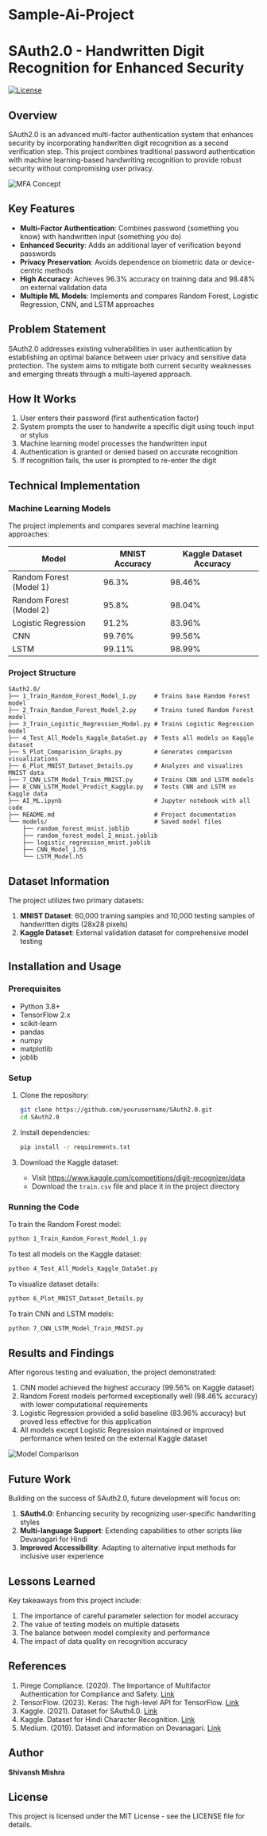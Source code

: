 # Sample-Ai-Project
# SAuth2.0 - Handwritten Digit Recognition for Enhanced Security

[![License](https://img.shields.io/badge/License-MIT-blue.svg)](LICENSE)

## Overview

SAuth2.0 is an advanced multi-factor authentication system that enhances security by incorporating handwritten digit recognition as a second verification step. This project combines traditional password authentication with machine learning-based handwriting recognition to provide robust security without compromising user privacy.

![MFA Concept](https://piregcompliance.com/wp-content/uploads/2020/03/multifactor-authentication-factors.png)

## Key Features

- **Multi-Factor Authentication**: Combines password (something you know) with handwritten input (something you do)
- **Enhanced Security**: Adds an additional layer of verification beyond passwords
- **Privacy Preservation**: Avoids dependence on biometric data or device-centric methods
- **High Accuracy**: Achieves 96.3% accuracy on training data and 98.48% on external validation data
- **Multiple ML Models**: Implements and compares Random Forest, Logistic Regression, CNN, and LSTM approaches

## Problem Statement

SAuth2.0 addresses existing vulnerabilities in user authentication by establishing an optimal balance between user privacy and sensitive data protection. The system aims to mitigate both current security weaknesses and emerging threats through a multi-layered approach.

## How It Works

1. User enters their password (first authentication factor)
2. System prompts the user to handwrite a specific digit using touch input or stylus
3. Machine learning model processes the handwritten input
4. Authentication is granted or denied based on accurate recognition
5. If recognition fails, the user is prompted to re-enter the digit

## Technical Implementation

### Machine Learning Models

The project implements and compares several machine learning approaches:

| Model | MNIST Accuracy | Kaggle Dataset Accuracy |
|-------|---------------|------------------------|
| Random Forest (Model 1) | 96.3% | 98.46% |
| Random Forest (Model 2) | 95.8% | 98.04% |
| Logistic Regression | 91.2% | 83.96% |
| CNN | 99.76% | 99.56% |
| LSTM | 99.11% | 98.99% |

### Project Structure

```
SAuth2.0/
├── 1_Train_Random_Forest_Model_1.py     # Trains base Random Forest model
├── 2_Train_Random_Forest_Model_2.py     # Trains tuned Random Forest model
├── 3_Train_Logistic_Regression_Model.py # Trains Logistic Regression model
├── 4_Test_All_Models_Kaggle_DataSet.py  # Tests all models on Kaggle dataset
├── 5_Plot_Comparision_Graphs.py         # Generates comparison visualizations
├── 6_Plot_MNIST_Dataset_Details.py      # Analyzes and visualizes MNIST data
├── 7_CNN_LSTM_Model_Train_MNIST.py      # Trains CNN and LSTM models
├── 8_CNN_LSTM_Model_Predict_Kaggle.py   # Tests CNN and LSTM on Kaggle data
├── AI_ML.ipynb                          # Jupyter notebook with all code
├── README.md                            # Project documentation
└── models/                              # Saved model files
    ├── random_forest_mnist.joblib
    ├── random_forest_model_2_mnist.joblib
    ├── logistic_regression_mnist.joblib
    ├── CNN_Model_1.h5
    └── LSTM_Model.h5
```

## Dataset Information

The project utilizes two primary datasets:

1. **MNIST Dataset**: 60,000 training samples and 10,000 testing samples of handwritten digits (28x28 pixels)
2. **Kaggle Dataset**: External validation dataset for comprehensive model testing

## Installation and Usage

### Prerequisites

- Python 3.8+
- TensorFlow 2.x
- scikit-learn
- pandas
- numpy
- matplotlib
- joblib

### Setup

1. Clone the repository:
   ```bash
   git clone https://github.com/yourusername/SAuth2.0.git
   cd SAuth2.0
   ```

2. Install dependencies:
   ```bash
   pip install -r requirements.txt
   ```

3. Download the Kaggle dataset:
   - Visit https://www.kaggle.com/competitions/digit-recognizer/data
   - Download the `train.csv` file and place it in the project directory

### Running the Code

To train the Random Forest model:
```bash
python 1_Train_Random_Forest_Model_1.py
```

To test all models on the Kaggle dataset:
```bash
python 4_Test_All_Models_Kaggle_DataSet.py
```

To visualize dataset details:
```bash
python 6_Plot_MNIST_Dataset_Details.py
```

To train CNN and LSTM models:
```bash
python 7_CNN_LSTM_Model_Train_MNIST.py
```

## Results and Findings

After rigorous testing and evaluation, the project demonstrated:

1. CNN model achieved the highest accuracy (99.56% on Kaggle dataset)
2. Random Forest models performed exceptionally well (98.46% accuracy) with lower computational requirements
3. Logistic Regression provided a solid baseline (83.96% accuracy) but proved less effective for this application
4. All models except Logistic Regression maintained or improved performance when tested on the external Kaggle dataset

![Model Comparison](https://i.imgur.com/placeholder.png)

## Future Work

Building on the success of SAuth2.0, future development will focus on:

1. **SAuth4.0**: Enhancing security by recognizing user-specific handwriting styles
2. **Multi-language Support**: Extending capabilities to other scripts like Devanagari for Hindi
3. **Improved Accessibility**: Adapting to alternative input methods for inclusive user experience

## Lessons Learned

Key takeaways from this project include:

1. The importance of careful parameter selection for model accuracy
2. The value of testing models on multiple datasets
3. The balance between model complexity and performance
4. The impact of data quality on recognition accuracy

## References

1. Pirege Compliance. (2020). The Importance of Multifactor Authentication for Compliance and Safety. [Link](https://piregcompliance.com/authentication/the-importance-of-multifactor-authentication-for-compliance-and-safety/)
2. TensorFlow. (2023). Keras: The high-level API for TensorFlow. [Link](https://www.tensorflow.org/guide/keras)
3. Kaggle. (2021). Dataset for SAuth4.0. [Link](https://www.kaggle.com/competitions/digit-recognizer/data)
4. Kaggle. Dataset for Hindi Character Recognition. [Link](https://www.kaggle.com/datasets/suvooo/hindi-character-recognition)
5. Medium. (2019). Dataset and information on Devanagari. [Link](https://medium.com/analytics-vidhya/cpar-hindi-digit-and-character-dataset-1347a7ff946)

## Author

**Shivansh Mishra**  


## License

This project is licensed under the MIT License - see the LICENSE file for details.
